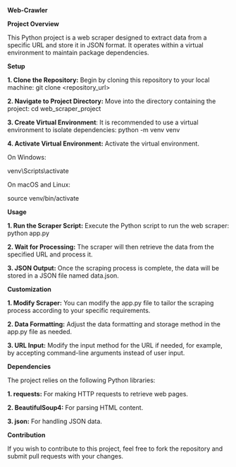 **Web-Crawler**


**Project Overview**

This Python project is a web scraper designed to extract data from a specific URL and store it in JSON format. It operates within a virtual environment to maintain package dependencies.


**Setup**

**1. Clone the Repository:** Begin by cloning this repository to your local machine: git clone <repository_url>

**2. Navigate to Project Directory:** Move into the directory containing the project: cd web_scraper_project

**3. Create Virtual Environment**: It is recommended to use a virtual environment to isolate dependencies: python -m venv venv

**4. Activate Virtual Environment:** Activate the virtual environment.

On Windows:

venv\Scripts\activate

On macOS and Linux:

source venv/bin/activate


**Usage**

**1. Run the Scraper Script:** Execute the Python script to run the web scraper: python app.py

**2. Wait for Processing:** The scraper will then retrieve the data from the specified URL and process it.

**3. JSON Output:** Once the scraping process is complete, the data will be stored in a JSON file named data.json.


**Customization**

**1. Modify Scraper:** You can modify the app.py file to tailor the scraping process according to your specific requirements.

**2. Data Formatting:** Adjust the data formatting and storage method in the app.py file as needed.

**3. URL Input:** Modify the input method for the URL if needed, for example, by accepting command-line arguments instead of user input.


**Dependencies**

The project relies on the following Python libraries:

**1. requests:** For making HTTP requests to retrieve web pages.

**2. BeautifulSoup4:** For parsing HTML content.

**3. json:** For handling JSON data.


**Contribution**

If you wish to contribute to this project, feel free to fork the repository and submit pull requests with your changes.

